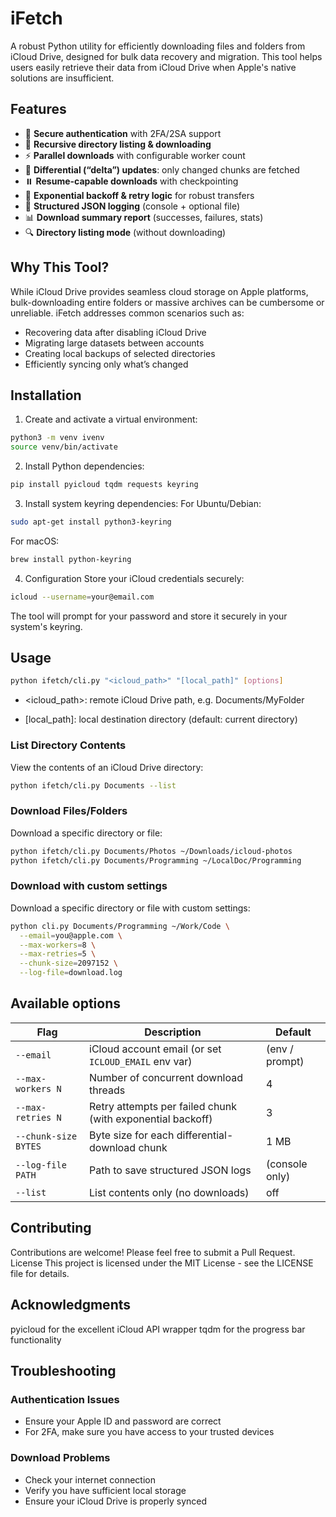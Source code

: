 # iFetch

A robust Python utility for efficiently downloading files and folders from iCloud Drive, designed for bulk data recovery and migration. This tool helps users easily retrieve their data from iCloud Drive when Apple's native solutions are insufficient.

## Features

- 🔐 **Secure authentication** with 2FA/2SA support
- 📁 **Recursive directory listing & downloading**
- ⚡ **Parallel downloads** with configurable worker count
- 🔄 **Differential (“delta”) updates**: only changed chunks are fetched
- ⏸️ **Resume-capable downloads** with checkpointing
- 🔁 **Exponential backoff & retry logic** for robust transfers
- 📝 **Structured JSON logging** (console + optional file)
- 📊 **Download summary report** (successes, failures, stats)
- 🔍 **Directory listing mode** (without downloading)

## Why This Tool?

While iCloud Drive provides seamless cloud storage on Apple platforms, bulk-downloading entire folders or massive archives can be cumbersome or unreliable. iFetch addresses common scenarios such as:

- Recovering data after disabling iCloud Drive
- Migrating large datasets between accounts
- Creating local backups of selected directories
- Efficiently syncing only what’s changed

## Installation

1. Create and activate a virtual environment:
```sh
python3 -m venv ivenv
source venv/bin/activate
```

2. Install Python dependencies:
```sh
pip install pyicloud tqdm requests keyring
```

3. Install system keyring dependencies:
For Ubuntu/Debian:
```sh
sudo apt-get install python3-keyring
```

For macOS:
```sh
brew install python-keyring
```

4. Configuration
Store your iCloud credentials securely:
```sh
icloud --username=your@email.com
```
The tool will prompt for your password and store it securely in your system's keyring.


## Usage
```sh
python ifetch/cli.py "<icloud_path>" "[local_path]" [options]
```
* <icloud_path>: remote iCloud Drive path, e.g. Documents/MyFolder

* [local_path]: local destination directory (default: current directory)

### List Directory Contents
View the contents of an iCloud Drive directory:
```sh
python ifetch/cli.py Documents --list
```

### Download Files/Folders
Download a specific directory or file:
```sh
python ifetch/cli.py Documents/Photos ~/Downloads/icloud-photos
python ifetch/cli.py Documents/Programming ~/LocalDoc/Programming
```

### Download with custom settings
Download a specific directory or file with custom settings:
```sh
python cli.py Documents/Programming ~/Work/Code \
  --email=you@apple.com \
  --max-workers=8 \
  --max-retries=5 \
  --chunk-size=2097152 \
  --log-file=download.log
```

## Available options
| Flag                    | Description                                                      | Default         |
| ----------------------- | ---------------------------------------------------------------- | --------------- |
| `--email`               | iCloud account email (or set `ICLOUD_EMAIL` env var)             | (env / prompt)  |
| `--max-workers N`       | Number of concurrent download threads                            | 4               |
| `--max-retries N`       | Retry attempts per failed chunk (with exponential backoff)       | 3               |
| `--chunk-size BYTES`    | Byte size for each differential-download chunk                   | 1 MB            |
| `--log-file PATH`       | Path to save structured JSON logs                                | (console only)  |
| `--list`                | List contents only (no downloads)                                | off             |


## Contributing
Contributions are welcome! Please feel free to submit a Pull Request.
License
This project is licensed under the MIT License - see the LICENSE file for details.

## Acknowledgments
pyicloud for the excellent iCloud API wrapper
tqdm for the progress bar functionality

## Troubleshooting

### Authentication Issues
* Ensure your Apple ID and password are correct
* For 2FA, make sure you have access to your trusted devices


### Download Problems
* Check your internet connection
* Verify you have sufficient local storage
* Ensure your iCloud Drive is properly synced
